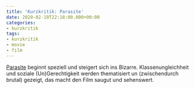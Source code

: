 ```yaml
---
title: 'Kurzkritik: Parasite'
date: 2020-02-10T22:18:00.000+00:00
categories:
- kurzkritik
tags:
- kurzkritik
- movie
- film
---
```


[Parasite](https://en.wikipedia.org/wiki/Parasite_(2019_film)) beginnt speziell und steigert sich ins Bizarre. Klassenungleichheit und soziale (Un)Gerechtigkeit werden thematisiert un (zwischendurch brutal) gezeigt, das macht den Film saugut und sehenswert.
